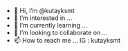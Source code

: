 - 👋 Hi, I’m @kutayksmt
- 👀 I’m interested in ...
- 🌱 I’m currently learning ...
- 💞️ I’m looking to collaborate on ...
- 📫 How to reach me ... IG : kutayksmt

<!---
kutayksmt/kutayksmt is a ✨ special ✨ repository because its `README.md` (this file) appears on your GitHub profile.
You can click the Preview link to take a look at your changes.
--->
